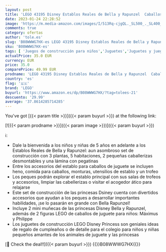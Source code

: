 ```yaml
---
layout: post
title: 'LEGO 43195 Disney Establos Reales de Bella y Rapunzel  Caballos de Juguete para Niños y Niñas de 5 Años  Set de Construcción  Mini Muñecas Princesas'
date: 2023-01-24 22:28:52
image: 'https://m.media-amazon.com/images/I/513Rq-cjgQL._SL500_._SL400_.jpg'
comments: true
category: ofertas
author: 'tole.es'
slug: 'B08WWWG7HX-es LEGO 43195 Disney Establos Reales de Bella y Rapunzel...'
sku: 'B08WWWG7HX-es'
tags: [ 'Juegos de construcción para niños','Juguetes','Juguetes y juegos','Sets de construcción','lego','🇪🇸', ]
actualPrice: 35.0 EUR
currency: EUR
price: 35.0
comparePrice: 49.99 EUR
prodname: 'LEGO 43195 Disney Establos Reales de Bella y Rapunzel  Caballos de Juguete para Niños y Niñas de 5 Años  Set de Construcción  Mini Muñecas Princesas'
country: 'es'
flag: '🇪🇸'
brand: 'LEGO'
buyurl: 'https://www.amazon.es/dp/B08WWWG7HX/?tag=tolees-21'
descuento: '29.99'
average: '37.8614285714285'
---
```


You've got [{{< param title >}}]({{< param buyurl >}}) at the following link:

[![{{< param prodname >}}]({{< param image >}})]({{< param buyurl >}})

ℹ️:

- Dale la bienvenida a los niños y niñas de 5 años en adelante a los Establos Reales de Bella y Rapunzel: aun asombroso set de construcción con 3 plantas, 5 habitaciones, 2 pequeñas caballerizas desmontables y una lámina con pegatinas
- Entre los accesorios del establo para caballos de juguete se incluyen heno, comida para caballos, monturas, utensilios de establo y un trofeo
- Los peques podrán explorar el establo principal con sus salas de trofeos y accesorios, limpiar las cabellerizas o visitar el acogedor ático para relajarse
- Este set de construcción de las princesas Dsiney cuenta con divertidos accesorios que ayudan a los peques a desarrollar importantes habilidades, ¡se lo pasarán en grande con Bella Rapunzel!
- Incluye 2 mini muñecas de las princesas Disney Bella y Rapunzel, además de 2 figuras LEGO de caballos de juguete para niños: Máximus y Philippe
- Los juguetes de construcción LEGO Disney Princess son geniales ideas de regalo de cumpleaños o de detalle para el colegio para niños y niñas pequeños amantes de los animales de juguete y las princesas

[🛒 Check the deal!!]({{< param buyurl >}})
{{<world>}}B08WWWG7HX{{</world>}}
